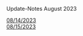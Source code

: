 Update-Notes August 2023

[08/14/2023](./08-14-2023/08-14-2023.md)
<br>
[08/15/2023](./08-15-2023/08-15-2023.md)
<br>
